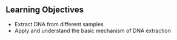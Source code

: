 ## Learning Objectives
- Extract DNA from different samples
- Apply and understand the basic mechanism of DNA extraction
